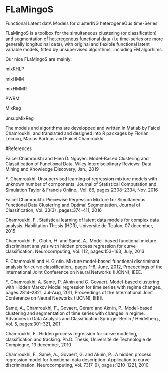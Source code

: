 # FLaMingoS
Functional Latent datA Models for clusterING heterogeneOus time-Series

FLaMingoS is a toolbox for the simultaneous clustering (or classification) and segmentation of heteregenous functional data (i.e time-series ore more generally longitudinal data), with original and flexible functional latent variable models, fitted by unsupervised algorithms, including EM algorhims.

Our nice FLaMingoS are mainly:

mixRHLP 

mixHMM

mixHMMR 

PWRM

MixReg

unsupMixReg

The models and algorithms are developped and written in Matlab by Faicel Chamroukhi, and translated and designed into R packages by Florian Lecocq, Marius Bartcus and Faicel Chamroukhi.

#References

Faicel Chamroukhi and Hien D. Nguyen. Model-Based Clustering and Classification of Functional Data. Wiley Interdisciplinary Reviews: Data Mining and Knowledge Discovery, Jan., 2019

F. Chamroukhi. Unsupervised learning of regression mixture models with unknown number of components. Journal of Statistical Computation and Simulation Taylor & Francis Online., Vol. 86, pages:2308–2334, Nov, 2016

Faicel Chamroukhi. Piecewise Regression Mixture for Simultaneous Functional Data Clustering and Optimal Segmentation. Journal of Classification, Vol. 33(3), pages:374–411, 2016

Chamroukhi, F.. Statistical learning of latent data models for complex data analysis. Habilitation Thesis (HDR), Université de Toulon, 07 december, 2015 

Chamroukhi, F., Glotin, H. and Samé, A.. Model-based functional mixture discriminant analysis with hidden process regression for curve classification. Neurocomputing, Vol. 112, pages:153-163, July, 2013

F. Chamroukhi and H. Glotin. Mixture model-based functional discriminant analysis for curve classification., pages:1–8, June, 2012, Proceedings of the International Joint Conference on Neural Networks (IJCNN), IEEE.

F. Chamroukhi, A. Samé, P. Aknin and G. Govaert. Model-based clustering with Hidden Markov Model regression for time series with regime changes., pages:2814–2821, Jul-Aug, 2011, Proceedings of the International Joint Conference on Neural Networks (IJCNN), IEEE.

Samé, A., Chamroukhi, F., Govaert, Gérard and Aknin, P.. Model-based clustering and segmentation of time series with changes in regime. Advances in Data Analysis and Classification Springer Berlin / Heidelberg., Vol. 5, pages:301–321, 201

Chamroukhi, F.. Hidden process regression for curve modeling, classification and tracking. Ph.D. Thesis, Université de Technologie de Compiègne, 13 december, 2010

Chamroukhi, F., Samé, A., Govaert, G. and Aknin, P.. A hidden process regression model for functional data description. Application to curve discrimination. Neurocomputing, Vol. 73(7-9), pages:1210–1221, 2010
